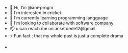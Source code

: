 - 👋 Hi, I’m @ani-progm
- 👀 I’m interested in cricket 
- 🌱 I’m currently learning programming langguage
- 💞️ I’m looking to collaborate with software company
- 📫 u can reach me on anketdede12@gmail.
- ⚡ Fun fact ; that my whole past is just a complete drama 

<!---
ani-progm/ani-progm is a ✨ special ✨ repository because its `README.md` (this file) appears on your GitHub profile.
You can click the Preview link to take a look at your changes.
--->
- 
